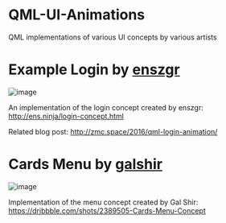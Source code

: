 # QML-UI-Animations
QML implementations of various UI concepts by various artists


# Example Login by [enszgr](http://ens.ninja/)
![image](http://zmc.space/assets/images/qml_login_animations/main.gif)

An implementation of the login concept created by enszgr: http://ens.ninja/login-concept.html

Related blog post: http://zmc.space/2016/qml-login-animation/


# Cards Menu by [galshir](https://dribbble.com/galshir)

![image](https://drive.google.com/uc?export=download&id=0B2b4SnYRu-h_NjdiNmJPbjZGMnM)

Implementation of the menu concept created by Gal Shir: https://dribbble.com/shots/2389505-Cards-Menu-Concept

